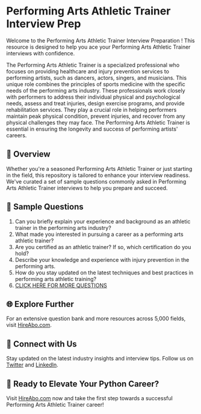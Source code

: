 # Performing Arts Athletic Trainer Interview Prep

Welcome to the Performing Arts Athletic Trainer Interview Preparation ! This resource is designed to help you ace your Performing Arts Athletic Trainer interviews with confidence.

The Performing Arts Athletic Trainer is a specialized professional who focuses on providing healthcare and injury prevention services to performing artists, such as dancers, actors, singers, and musicians. This unique role combines the principles of sports medicine with the specific needs of the performing arts industry. These professionals work closely with performers to address their individual physical and psychological needs, assess and treat injuries, design exercise programs, and provide rehabilitation services. They play a crucial role in helping performers maintain peak physical condition, prevent injuries, and recover from any physical challenges they may face. The Performing Arts Athletic Trainer is essential in ensuring the longevity and success of performing artists' careers.

## 🚀 Overview

Whether you're a seasoned Performing Arts Athletic Trainer or just starting in the field, this repository is tailored to enhance your interview readiness. We've curated a set of sample questions commonly asked in Performing Arts Athletic Trainer interviews to help you prepare and succeed.

## 📝 Sample Questions

1. Can you briefly explain your experience and background as an athletic trainer in the performing arts industry?
2. What made you interested in pursuing a career as a performing arts athletic trainer?
3. Are you certified as an athletic trainer? If so, which certification do you hold?
4. Describe your knowledge and experience with injury prevention in the performing arts.
5. How do you stay updated on the latest techniques and best practices in performing arts athletic training?
6. [CLICK HERE FOR MORE QUESTIONS](https://hireabo.com/job/15_3_10/Performing%20Arts%20Athletic%20Trainer)

## 🌐 Explore Further

For an extensive question bank and more resources across 5,000 fields, visit [HireAbo.com](https://www.hireabo.com).

## 📱 Connect with Us

Stay updated on the latest industry insights and interview tips. Follow us on [Twitter](https://twitter.com/hireabo) and [LinkedIn](https://www.linkedin.com/in/hire-abo-3609972a8/).

## 🚀 Ready to Elevate Your Python Career?

Visit [HireAbo.com](https://www.hireabo.com) now and take the first step towards a successful Performing Arts Athletic Trainer career!